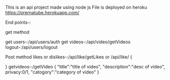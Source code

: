 This is an api project made using node js
File is deployed on heroku
https://prernatube.herokuapp.com/



End points-:


 get method
 
 
 get users-:/api/users/auth 
 get videos-:/api/video/getVideos
 logout-:/api/users/logout
 
 
 
 
 
 
 
 Post method
 likes or dislikes-:/api/like/getLikes  or /api/like/
{
  
}
 getvideos-:/getVideo
 {
  "title":"title of video",
    "description":"desc of video",
    privacy:0/1,
    "catogory":"category of video" 
 }
 
 
 
 
